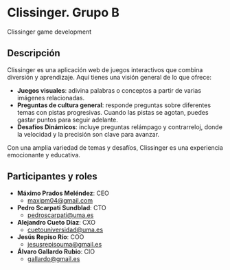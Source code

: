 # Clissinger. Grupo B

Clissinger game development

## Descripción

Clissinger es una aplicación web de juegos interactivos que combina diversión y aprendizaje. Aquí tienes una visión general de lo que ofrece:

  - **Juegos visuales**: adivina palabras o conceptos a partir de varias imágenes relacionadas.
  - **Preguntas de cultura general**: responde preguntas sobre diferentes temas con pistas progresivas. Cuando las pistas se agotan, puedes gastar puntos para seguir adelante.
  - **Desafíos Dinámicos**: incluye preguntas relámpago y contrarreloj, donde la velocidad y la precisión son clave para avanzar.

Con una amplia variedad de temas y desafíos, Clissinger es una experiencia emocionante y educativa.

## Participantes y roles

- **Máximo Prados Meléndez**: CEO  
  - maxipm04@gmail.com
- **Pedro Scarpati Sundblad**: CTO  
  - pedroscarpati@uma.es
- **Alejandro Cueto Díaz**: CXO
  - cuetouniversidad@uma.es
- **Jesús Repiso Río**: COO
  - jesusrepisouma@gmail.es
- **Álvaro Gallardo Rubio**: CIO
  - gallardo@gmail.es
